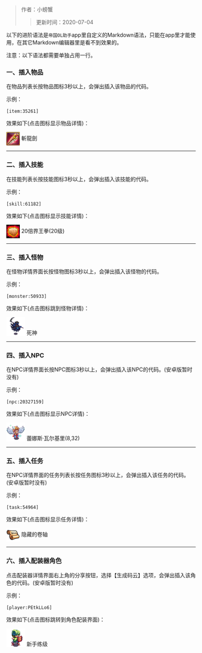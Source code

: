 > 作者：小螃蟹
>> 更新时间：2020-07-04

以下的进阶语法是`帝国OL助手`app里自定义的Markdown语法，只能在app里才能使用，在其它Markdown编辑器里是看不到效果的。

注意：以下语法都需要单独占用一行。

### 一、插入物品
在物品列表长按物品图标3秒以上，会弹出插入该物品的代码。

示例：
```
[item:35261]  
```

效果如下(点击图标显示物品详情)：

<a href="http://helper/item/35261"><img src="/empire/image/item/61_4.png" width="36" height="36" style="vertical-align: middle;" /></a> <span>斬龍劍</span><br/>

------

### 二、插入技能
在技能列表长按技能图标3秒以上，会弹出插入该技能的代码。

示例：
```
[skill:61182]  
```

效果如下(点击图标显示技能详情)：

<a href="http://helper/skill/61182"><img src="/empire/image/skill/66_4.png" width="36" height="36" style="vertical-align: middle;" /></a> <span>20倍界王拳(20级)</span><br/>

------

### 三、插入怪物
在怪物详情界面长按怪物图标3秒以上，会弹出插入该怪物的代码。

示例：
```
[monster:50933]  
```

效果如下(点击图标跳到怪物详情)：

<a href="http://helper/monster/50933"><img src="/empire/image/monster/5111.png" width="50" height="50" style="vertical-align: text-bottom;" /></a> <span>死神</span><br/>

------

### 四、插入NPC
在NPC详情界面长按NPC图标3秒以上，会弹出插入该NPC的代码。(安卓版暂时没有)

示例：
```
[npc:20327159]  
```

效果如下(点击图标显示NPC详情)：

<a href="http://helper/npc/20327159"><img src="/empire/image/monster/8210.png" width="50" height="50" style="vertical-align: text-bottom;" /></a> <span>蕾娜斯·瓦尔基里(8,32)</span><br/>

------

### 五、插入任务
在NPC详情界面的任务列表长按任务图标3秒以上，会弹出插入该任务的代码。(安卓版暂时没有)

示例：
```
[task:54964]  
```

效果如下(点击图标显示任务详情)：

<a href="http://helper/task/54964"><img src="/empire/image/task/task.png" width="36" height="36" style="vertical-align: middle;" /></a> <span>隐藏的卷轴</span><br/>

------

### 六、插入配装器角色
点击配装器详情界面右上角的分享按钮，选择【生成码云】选项，会弹出插入该角色的代码。(安卓版暂时没有)

示例：
```
[player:PEtkLLo6]  
```

效果如下(点击图标跳转到角色配装界面)：

<a href="http://helper/player/LSwyO4IyeWs-s+xd5fNaOgSGD2uUsXENEnOfeCx9JAggbbQNjC0mQWpMyrwU5roVvcu+K3Kyr+RRwuaugdx6mkzwOwoTtAx2HRp2uml1hUikHeQQOO9AeIiDccqsvze4hnNETESJsXPGEgQmcPvrzz3LYTsVTxkFD0QTgMTwIC6HrXOOcAlSn-E8XskUIX2xY0XAY-yvGDt6sGaQBdq2f-BeJ3n7iNHMWMZ88buOOljaQchgXLBiz8RBDXGKrI3GFjutrfKz2ZCbvUoDfvWjZKG4NeeWdQGvBctWNUn9cGCL9ztLstgJFbF3kCEGyhF4yk96Rk3VdeELxWYVnJJA4IAddBAZaSKBTRVie7FoSW1sBrhFNdAnsa0VtMLrndT6KZrMLOhqDGQGj7nhC2+gdoqJZjO5ocUM-eO2m4DxnHz19aOOl6rZ7DwSTk8QWK34bkZeg+WKsF9w5bFGbhEyfUeygCrsVVF4eZLJIxARQNHsEO4eHgMvfV1bpT5bedK8kWEegijSutOAi+HRZBPkai7L33JO2x9keipwJTLkQ1WBHWVHUcdymBiVQBTx1CPLLxvgFKSSCV9yh2GnbQHM-N2KoyamfwWfW-KX3X3V2KnVzDTT8mSD1CBsP90jcEK4Qqjfui7Zai4zrffgv6y+vtKbwEdXcKwqZthwIWa9V5yvTPxvbdIxSbTmGhv+7PGr4xY-xbbRsIAnjhsVujHIptpX1g55p7ry+GFAZJwQFeohGo8uTMkksfiuU+Hr0+7rSdwJFJfSee52mvf7t+j3nNEV7rc="><img src="/empire/image/player/0551a468.png" width="50" height="50" style="vertical-align: text-bottom;" /></a> <span>新手练级</span><br/>


<div id="gitalk-container"></div>
<link rel="stylesheet" href="https://unpkg.com/gitalk/dist/gitalk.css">
<script src="https://unpkg.com/gitalk@latest/dist/gitalk.min.js"></script> 
<script src="/empire/js/library.js"></script> 
<script type="text/javascript">setTitle("Markdown进阶语法");</script>
        